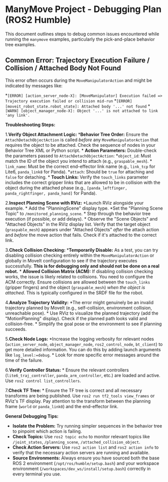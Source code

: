 # ManyMove Project - Debugging Plan (ROS2 Humble)

This document outlines steps to debug common issues encountered while running the `manymove` examples, particularly the pick-and-place behavior tree examples.

## Common Error: Trajectory Execution Failure / Collision / Attached Body Not Found

This error often occurs during the `MoveManipulatorAction` and might be indicated by messages like:

*`[ERROR] [action_server_node-X]: [MoveManipulator] Execution failed => Trajectory execution failed or collision mid-run`
*`[ERROR] [moveit_robot_state.robot_state]: Attached body '...' not found`
*`[WARN] [object_manager_node-X]: Object '...' is not attached to link 'any link'.`

**Troubleshooting Steps:**

1.**Verify Object Attachment Logic:**
    ***Behavior Tree Order:** Ensure the `AttachDetachObjectAction` is called *before* any `MoveManipulatorAction` that requires the object to be attached. Check the sequence of nodes in your Behavior Tree XML or Python script.
    *   **Action Parameters:** Double-check the parameters passed to `AttachDetachObjectAction`:
        *`object_id`: Must match the ID of the object you intend to attach (e.g., `graspable_mesh`).
        *   `link_name`: Must be the correct end-effector link name (e.g., `link_tcp` for Lite6, `panda_link8` for Panda).
        *`attach`: Should be `true` for attaching and `false` for detaching.
    *   **Touch Links:** Verify the `touch_links` parameter includes the correct gripper links that are allowed to be in collision with the object during the attached phase (e.g., `[panda_leftfinger, panda_rightfinger, panda_hand]` for Panda).

2.**Inspect Planning Scene with RViz:**
    *Launch RViz alongside your example.
    * Add the "PlanningScene" display type.
    *Set the "Planning Scene Topic" to `/monitored_planning_scene`.
    * Step through the behavior tree execution (if possible, or add delays).
    * Observe the "Scene Objects" and "Attached Objects" in the RViz display list. Verify that the target object (`graspable_mesh`) appears under "Attached Objects" *after* the attach action and *before* the move action that fails. Check if it's attached to the correct link.

3.**Check Collision Checking:**
    ***Temporarily Disable:** As a test, you can try disabling collision checking entirely within the `MoveManipulatorAction` or globally in MoveIt configuration to see if the trajectory executes successfully. **This is for debugging only and should not be done on a real robot.**
    * **Allowed Collision Matrix (ACM):** If disabling collision checking works, the issue is likely related to collisions. You need to configure the ACM correctly. Ensure collisions are allowed between the `touch_links` (gripper fingers) and the object (`graspable_mesh`) *when the object is attached*. This is typically configured in the SRDF file for the robot.

4.**Analyze Trajectory Validity:**
    *The error might genuinely be an invalid trajectory planned by MoveIt (e.g., self-collision, environment collision, unreachable pose).
    * Use RViz to visualize the planned trajectory (add the "MotionPlanning" display). Check if the planned path looks valid and collision-free.
    * Simplify the goal pose or the environment to see if planning succeeds.

5.**Check Node Logs:**
    *Increase the logging verbosity for relevant nodes (`action_server_node`, `object_manager_node`, `ros2_control_node`, `bt_client`) to get more detailed information. You can do this by adding launch arguments like `log_level:=debug`.
    * Look for more specific error messages around the time of the failure.

6.**Verify Controller Status:**
    * Ensure the relevant controllers (`lite6_traj_controller`, `panda_arm_controller`, etc.) are loaded and active. Use `ros2 control list_controllers`.

7.**Check TF Tree:**
    * Ensure the TF tree is correct and all necessary transforms are being published. Use `ros2 run tf2_tools view_frames` or RViz's TF display. Pay attention to the transform between the planning frame (`world` or `panda_link0`) and the end-effector link.

**General Debugging Tips:**

* **Isolate the Problem:** Try running simpler sequences in the behavior tree to pinpoint which action is failing.
* **Check Topics:** Use `ros2 topic echo` to monitor relevant topics like `/joint_states`, `/planning_scene`, `/attached_collision_object`.
* **Check Action Servers:** Use `ros2 action list` and `ros2 action info` to verify that the necessary action servers are running and available.
* **Source Environments:** Always ensure you have sourced both the base ROS 2 environment (`/opt/ros/humble/setup.bash`) and your workspace environment (`/workspaces/dev_ws/install/setup.bash`) correctly in every terminal you use.
